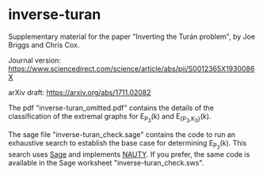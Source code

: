 # inverse-turan
Supplementary material for the paper "Inverting the Tur&aacute;n problem", by Joe Briggs and Chris Cox.

Journal version: <https://www.sciencedirect.com/science/article/abs/pii/S0012365X1930086X>

arXiv draft: <https://arxiv.org/abs/1711.02082>

The pdf "inverse-turan_omitted.pdf" contains the details of the classification of the extremal graphs for E<sub>P<sub>3</sub></sub>(k) and E<sub>{P<sub>3</sub>,K<sub>3</sub>}</sub>(k).

The sage file "inverse-turan_check.sage" contains the code to run an exhaustive search to establish the base case for determining E<sub>P<sub>3</sub></sub>(k). This search uses [Sage](https://www.sagemath.org/) and implements [NAUTY](http://pallini.di.uniroma1.it/).
If you prefer, the same code is available in the Sage worksheet "inverse-turan_check.sws".

